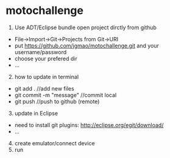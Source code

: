 motochallenge
=============


1. Use ADT/Eclipse bundle open project dirctly from github
  - File->Import->Git->Projects from Git->URI
  - put https://github.com/jgmao/motochallenge.git and your username/password
  - choose your prefered dir
  - ...
2. how to update in terminal
  - git add . //add new files
  - git commit -m "message" //commit local
  - git push //push to github (remote)

3. update in Eclipse
  - need to install git plugins: http://eclipse.org/egit/download/
  - ...
  
4. create emulator/connect device
5. run
  
